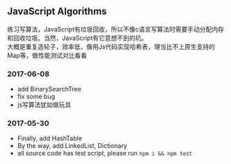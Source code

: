 ## JavaScript Algorithms

练习写算法，JavaScript有垃圾回收，所以不像c语言写算法时需要手动分配内存和回收垃圾。当然，JavaScript有它意想不到的坑。     
大概是重复造轮子，效率低，像用Js代码实现哈希表，理当比不上原生支持的Map等，做性能测试对比看看

### 2017-06-08

- add BinarySearchTree
- fix some bug
- js写算法犹如做玩具

### 2017-05-30

- Finally, add HashTable
- By the way, add LinkedList, Dictionary
- all source code has test script, please run `npm i && npm test`
